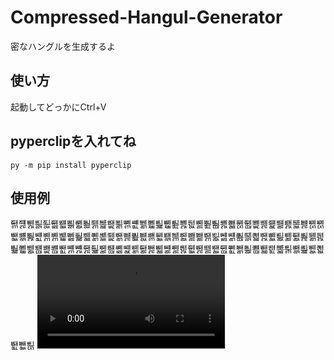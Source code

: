# Compressed-Hangul-Generator
密なハングルを生成するよ
## 使い方
起動してどっかにCtrl+V
## pyperclipを入れてね
`py -m pip install pyperclip`
## 使用例
ꥧힷᇭꥧퟀퟖᄦᆐᇌᄣퟁퟗꥧퟁᇖꥧᆒퟤᄢᆅퟡᄤᆗퟗꥵᆒᇒᄥᆋᇖꥧᆀퟕᄥힽퟚᄣힳퟧᄤퟁᇑᄤᆌᇭꥵힾퟟᄥᆁᇑꥪᆀퟸᄦᆗퟚꥲᆒퟸᄦᆋퟟᄤᆁᇌꥸᆑᇖꥲힶퟜᄤᆋퟟꥲᆋퟎꥵᆁᇌꥪힳퟚꥸᆒퟑꥧᆐퟎᄤᆀퟧᄣᆁퟖꥧᆧퟙᄣᆧᇔᄢힳᇌꥸힽᇓᄥᆅퟖᄢᆌퟑᄢᆌퟑꥲᆊퟡꥵᆧퟗᄤᆋᇌᄣힾퟟꥵힶퟕꥵힶퟕꥲힽퟸᄥᆐퟤꥸᆋퟚᄣᆀퟚꥪힶᇑꥵힽᇔꥧᆀퟧᄣᆊᇑᄥᆅퟖꥪᆋퟡᄥᆅᇖꥵힳᇭꥸᆒퟡᄢힳퟗᄥힽퟕᄣힶᇒᄤힳퟜᄥힳᇔᄣힳퟕᄢퟁᇒᄥힾퟤᄣퟀᇑꥪᆋퟎꥧힽퟗꥪᆑퟚᄣᆊᇌꥲᆐᇓᄢᆗᇒᄢힶퟘꥧힷᇒꥵᆋퟖꥸᆁᇑꥸᆑᇌᄦᆋퟚꥪᆀퟸᄦᆀᇒᄢᆧퟎꥵힳퟧꥵᆧퟎꥲᆊퟟꥲퟀퟕᄤퟀᇌꥧᆊퟖꥧᆗퟚᄣᆌᇔᄣᆅퟎꥵᆌퟤᄣퟀퟙᄢힶᇑꥧힷퟘᄥᆊퟖꥲᆐퟚᄥힾퟘᄦᆌퟜꥲᆑᇌꥧᆐퟡᄣힷퟖᄢᆀퟜᄢᆊᇓꥧᆌퟎꥪᆌퟟᄥᆊᇑᄥᆗᇒꥪᆧퟎᄦힷퟚᄢᆑퟟᄤힽퟚᄦퟁᇭꥵힷퟗꥵᆗퟚᄦힶᇓꥪᆑᇓᄣힷퟟᄥᆊퟡᄦퟁퟑ
![movie](https://cdn.discordapp.com/attachments/502110115571433482/898630972705243146/2021-10-16_02-56-48.mp4)
